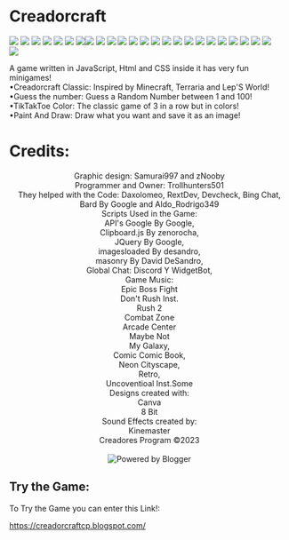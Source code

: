 # Creadorcraft
<img src="https://blogger.googleusercontent.com/img/b/R29vZ2xl/AVvXsEgmmhKnPrttHCPftNFdwbC0A38xvMNdrWx8nqkeCl6iglstRSk9pvQyyMXtJXw_bBzJYS1iCyRyC8__nmSY8p_sLA-EGf9NG0zbYR2AbphPfk2BE5FZ1AEr_Hfd4u2pxO987gjhTIVen7-D8PvhNIk6-LLOlY_-1PKGeONx2Q3bOge-lqUikJTeWxWdMA/s1080/creadorcraft-logo.1.png"/>
<img src='https://www.pwa-shields.com/1.0.0/series/dark/green.svg'/> <img src="https://www.pwa-shields.com/1.0.0/series/certified/green.svg"/> <img src="https://img.shields.io/badge/Blogger-FF5722?style=for-the-badge&logo=blogger&logoColor=white"/> <img src='https://img.shields.io/badge/Google%20Chrome-4285F4?style=for-the-badge&logo=GoogleChrome&logoColor=white'/> <img src='https://img.shields.io/badge/Safari-000000?style=for-the-badge&logo=Safari&logoColor=white'/> <img src='https://img.shields.io/badge/Edge-0078D7?style=for-the-badge&logo=Microsoft-edge&logoColor=white'/><img src='https://img.shields.io/badge/More-Browsers-0078D7?style=for-the-badge&logo=Microsoft-edgek&logoColor=white'/> <img src='https://img.shields.io/badge/jquery-%230769AD.svg?style=for-the-badge&logo=jquery&logoColor=white'/> <img src='https://img.shields.io/badge/Creadores_Program-%23117AC9.svg?style=for-the-badge&logo=WordPrehss&logoColor=white'/> <img src='https://img.shields.io/badge/html5-%23E34F26.svg?style=for-the-badge&logo=html5&logoColor=white'/> <img src='https://img.shields.io/badge/css3-%231572B6.svg?style=for-the-badge&logo=css3&logoColor=white'/> <img src='https://img.shields.io/badge/javascript-%23323330.svg?style=for-the-badge&logo=javascript&logoColor=%23F7DF1E'/> <img src='https://img.shields.io/badge/Kinemaster-FF0000?style=for-the-badge&logo=youtube-musicj&logoColor=white'/> <img src='https://img.shields.io/badge/Canva-%2300C4CC.svg?style=for-the-badge&logo=Canva&logoColor=white'/> <img src='https://img.shields.io/badge/Android-3DDC84?style=for-the-badge&logo=android&logoColor=white'/> <img src='https://img.shields.io/badge/iOS-000000?style=for-the-badge&logo=ios&logoColor=white'/> <img src='https://img.shields.io/badge/Linux-FCC624?style=for-the-badge&logo=linux&logoColor=black'/> <img src='https://img.shields.io/badge/Windows-0078D6?style=for-the-badge&logo=windows&logoColor=white'/> <img src='https://img.shields.io/badge/More-Systems-FCC624?style=for-the-badge&logo=linujx&logoColor=black'/> <img src='https://img.shields.io/badge/Bing_Chat-258FFA?style=for-the-badge&logo=Microsoft%20Bing&logoColor=white'/> <img src='https://img.shields.io/badge/google-4285F4?style=for-the-badge&logo=google&logoColor=white'/> <img src='https://img.shields.io/badge/git-%23F05033.svg?style=for-the-badge&logo=git&logoColor=white'/> <img src='https://img.shields.io/badge/Discord-%235865F2.svg?style=for-the-badge&logo=discord&logoColor=white'/>
<br/>
<img src='https://img.shields.io/badge/Version-v.0.3.1_Test-1997B5&?logo=cloudbeesk&logoColor=white&style=for-the-badge'/>
<p>A game written in JavaScript, Html and CSS inside it has very fun minigames!
<br/>•Creadorcraft Classic: Inspired by Minecraft, Terraria and Lep'S World!<br/>•Guess the number: Guess a Random Number between 1 and 100!<br/>•TikTakToe Color: The classic game of 3 in a row but in colors!<br/>•Paint And Draw: Draw what you want and save it as an image!</p>
<h1>Credits:</h1>
<center><p>Graphic design: Samurai997 and zNooby<br/>Programmer and Owner: Trollhunters501<br/>They helped with the Code: Daxolomeo, RextDev, Devcheck, Bing Chat, Bard By Google and Aldo_Rodrigo349<br/>Scripts Used in the Game:<br/>API's Google By Google,<br/> Clipboard.js By zenorocha,<br/>JQuery By Google,<br/>imagesloaded By desandro,<br/>masonry By David DeSandro,<br/>Global Chat: Discord Y WidgetBot,<br/>Game Music:<br/>Epic Boss Fight<br/>Don't Rush Inst.<br/>Rush 2<br/>Combat Zone<br/>Arcade Center<br/>Maybe Not<br/>My Galaxy,<br/>Comic Comic Book,<br/>Neon Cityscape,<br/>Retro,<br/>Uncoventioal Inst.Some<br/>Designs created with:<br/>Canva<br/>8 Bit<br/>Sound Effects created by:<br/>Kinemaster<br/>Creadores Program ©2023<br/><br/><img src="https://buttons.blogger.com/bloggerbutton2.gif" alt="Powered by Blogger"/></p></center>
<h2>Try the Game:</h2>
<p>To Try the Game you can enter this Link!:</p>
<a href="https://creadorcraftcp.blogspot.com/">https://creadorcraftcp.blogspot.com/</a>
